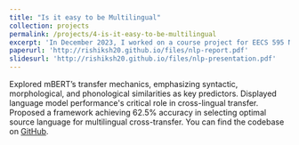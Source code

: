 ```yaml
---
title: "Is it easy to be Multilingual"
collection: projects
permalink: /projects/4-is-it-easy-to-be-multilingual
excerpt: 'In December 2023, I worked on a course project for EECS 595 Natural Language Processing course at University of Michigan.'
paperurl: 'http://rishiksh20.github.io/files/nlp-report.pdf'
slidesurl: 'http://rishiksh20.github.io/files/nlp-presentation.pdf'
---
```


Explored mBERT’s transfer mechanics, emphasizing syntactic, morphological, and phonological similarities as key predictors. Displayed language model performance's critical role in cross-lingual transfer. Proposed a framework achieving 62.5% accuracy in selecting optimal source language for multilingual cross-transfer. You can find the codebase on [GitHub](https://github.com/EECS595-Multilingual/Is-it-easy-to-be-multilingual).